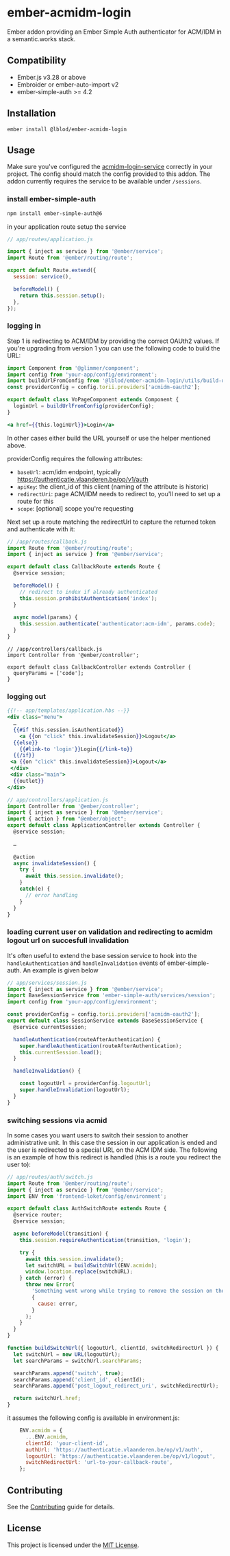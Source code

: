 ember-acmidm-login
==============================================================================
Ember addon providing an Ember Simple Auth authenticator for ACM/IDM in a semantic.works stack.


Compatibility
------------------------------------------------------------------------------

* Ember.js v3.28 or above
* Embroider or ember-auto-import v2
* ember-simple-auth >= 4.2


Installation
------------------------------------------------------------------------------

```
ember install @lblod/ember-acmidm-login
```


Usage
------------------------------------------------------------------------------
Make sure you've configured the [acmidm-login-service](https://github.com/lblod/acmidm-login-service) correctly in your project. The config should match the config provided to this addon.
The addon currently requires the service to be available under `/sessions`.

### install ember-simple-auth
```sh
npm install ember-simple-auth@6
```

in your application route setup the service
```js
// app/routes/application.js

import { inject as service } from '@ember/service';
import Route from '@ember/routing/route';

export default Route.extend({
  session: service(),

  beforeModel() {
    return this.session.setup();
  },
});
```

### logging in
Step 1 is redirecting to ACM/IDM by providing the correct OAUth2 values. If you're upgrading from version 1 you can use the following code to build the URL:
```js
import Component from '@glimmer/component';
import config from 'your-app/config/environment';
import buildUrlFromConfig from '@lblod/ember-acmidm-login/utils/build-url-from-config';
const providerConfig = config.torii.providers['acmidm-oauth2'];

export default class VoPageComponent extends Component {
  loginUrl = buildUrlFromConfig(providerConfig);
}
```

```hbs
<a href={{this.loginUrl}}>Login</a>
```

In other cases either build the URL yourself or use the helper mentioned above.

providerConfig requires the following attributes:
- `baseUrl`: acm/idm endpoint, typically https://authenticatie.vlaanderen.be/op/v1/auth
- `apiKey`: the client_id of this client (naming of the attribute is historic)
- `redirectUri`: page ACM/IDM needs to redirect to, you'll need to set up a route for this
- `scope`: [optional] scope you're requesting

Next set up a route matching the redirectUrl to capture the returned token and authenticate with it:
```js
// /app/routes/callback.js
import Route from '@ember/routing/route';
import { inject as service } from '@ember/service';

export default class CallbackRoute extends Route {
  @service session;

  beforeModel() {
    // redirect to index if already authenticated
    this.session.prohibitAuthentication('index');
  }
  
  async model(params) {
    this.session.authenticate('authenticator:acm-idm', params.code);
  }
}
```

```
// /app/controllers/callback.js
import Controller from '@ember/controller';

export default class CallbackController extends Controller {
  queryParams = ['code'];
}
```

### logging out

```hbs
{{!-- app/templates/application.hbs --}}
<div class="menu">
  …
  {{#if this.session.isAuthenticated}}
    <a {{on "click" this.invalidateSession}}>Logout</a>
  {{else}}
    {{#link-to 'login'}}Login{{/link-to}}
  {{/if}}
 <a {{on "click" this.invalidateSession}}>Logout</a>
 </div>
 <div class="main">
  {{outlet}}
</div>
```

```js
// app/controllers/application.js
import Controller from '@ember/controller';
import { inject as service } from '@ember/service';
import { action } from "@ember/object";
export default class ApplicationController extends Controller {
  @service session;

  …
  
  @action
  async invalidateSession() {
    try {
      await this.session.invalidate();
    }
    catch(e) {
      // error handling
    }
  }
}
```

### loading current user on validation and redirecting to acmidm logout url on succesfull invalidation
It's often useful to extend the base session service to hook into the `handleAuthentication` and `handleInvalidation` events of ember-simple-auth. An example is given below 

```js
// app/services/session.js
import { inject as service } from '@ember/service';
import BaseSessionService from 'ember-simple-auth/services/session';
import config from 'your-app/config/environment';

const providerConfig = config.torii.providers['acmidm-oauth2'];
export default class SessionService extends BaseSessionService {
  @service currentSession;

  handleAuthentication(routeAfterAuthentication) {
    super.handleAuthentication(routeAfterAuthentication);
    this.currentSession.load();
  }

  handleInvalidation() {

    const logoutUrl = providerConfig.logoutUrl;
    super.handleInvalidation(logoutUrl);
  }
}

```


### switching sessions via acmid
In some cases you want users to switch their session to another administrative unit. In this case the session in our application is ended and the user is redirected to a special URL on the ACM IDM side. The following is an example of how this redirect is handled (this is a route you redirect the user to):

```js
// app/routes/auth/switch.js
import Route from '@ember/routing/route';
import { inject as service } from '@ember/service';
import ENV from 'frontend-loket/config/environment';

export default class AuthSwitchRoute extends Route {
  @service router;
  @service session;

  async beforeModel(transition) {
    this.session.requireAuthentication(transition, 'login');

    try {
      await this.session.invalidate();
      let switchURL = buildSwitchUrl(ENV.acmidm);
      window.location.replace(switchURL);
    } catch (error) {
      throw new Error(
        'Something went wrong while trying to remove the session on the server',
        {
          cause: error,
        }
      );
    }
  }
}

function buildSwitchUrl({ logoutUrl, clientId, switchRedirectUrl }) {
  let switchUrl = new URL(logoutUrl);
  let searchParams = switchUrl.searchParams;

  searchParams.append('switch', true);
  searchParams.append('client_id', clientId);
  searchParams.append('post_logout_redirect_uri', switchRedirectUrl);

  return switchUrl.href;
}
```

it assumes the following config is available in environment.js:
```js
    ENV.acmidm = {
      ...ENV.acmidm,
      clientId: 'your-client-id',
      authUrl: 'https://authenticatie.vlaanderen.be/op/v1/auth',
      logoutUrl: 'https://authenticatie.vlaanderen.be/op/v1/logout',
      switchRedirectUrl: 'url-to-your-callback-route',
    };
```

Contributing
------------------------------------------------------------------------------

See the [Contributing](CONTRIBUTING.md) guide for details.


License
------------------------------------------------------------------------------

This project is licensed under the [MIT License](LICENSE.md).
